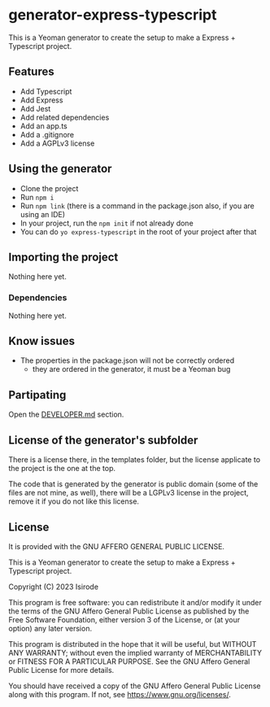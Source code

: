 # generator-express-typescript

This is a Yeoman generator to create the setup to make a Express + Typescript project.

## Features

- Add Typescript
- Add Express
- Add Jest
- Add related dependencies
- Add an app.ts
- Add a .gitignore
- Add a AGPLv3 license

## Using the generator

- Clone the project
- Run `npm i`
- Run `npm link` (there is a command in the package.json also, if you are using an IDE)
- In your project, run the `npm init` if not already done
- You can do `yo express-typescript` in the root of your project after that

## Importing the project

Nothing here yet.

### Dependencies

Nothing here yet.

## Know issues

- The properties in the package.json will not be correctly ordered
  - they are ordered in the generator, it must be a Yeoman bug

## Partipating

Open the [DEVELOPER.md](./DEVELOPER.md) section.

## License of the generator's subfolder

There is a license there, in the templates folder, but the license applicate to the project is the one at the top.

The code that is generated by the generator is public domain (some of the files are not mine, as well), there will be a LGPLv3 license in the project, remove it if you do not like this license.

## License

It is provided with the GNU AFFERO GENERAL PUBLIC LICENSE.

This is a Yeoman generator to create the setup to make a Express + Typescript project.

Copyright (C) 2023  Isirode

This program is free software: you can redistribute it and/or modify
it under the terms of the GNU Affero General Public License as
published by the Free Software Foundation, either version 3 of the
License, or (at your option) any later version.

This program is distributed in the hope that it will be useful,
but WITHOUT ANY WARRANTY; without even the implied warranty of
MERCHANTABILITY or FITNESS FOR A PARTICULAR PURPOSE.  See the
GNU Affero General Public License for more details.

You should have received a copy of the GNU Affero General Public License
along with this program.  If not, see <https://www.gnu.org/licenses/>.
